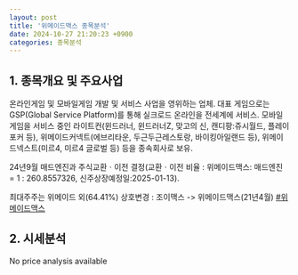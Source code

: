 ```yaml
---
layout: post
title: '위메이드맥스 종목분석'
date: 2024-10-27 21:20:23 +0900
categories: 종목분석
---
```


## 1. 종목개요 및 주요사업

온라인게임 및 모바일게임 개발 및 서비스 사업을 영위하는 업체. 대표 게임으로는 GSP(Global Service Platform)를 통해 실크로드 온라인을 전세계에 서비스. 모바일 게임을 서비스 중인 라이트컨(윈드러너, 윈드러너Z, 맞고의 신, 캔디팡:쥬시월드, 플레이 포커 등), 위메이드커넥트(에브리타운, 두근두근레스토랑, 바이킹아일랜드 등), 위메이드넥스트(미르4, 미르4 글로벌 등) 등을 종속회사로 보유.

24년9월 매드엔진과 주식교환ㆍ이전 결정(교환ㆍ이전 비율 : 위메이드맥스: 매드엔진 = 1 : 260.8557326, 신주상장예정일:2025-01-13).

최대주주는 위메이드 외(64.41%) 상호변경 : 조이맥스 -> 위메이드맥스(21년4월)
[#위메이드맥스](#)

## 2. 시세분석

No price analysis available
